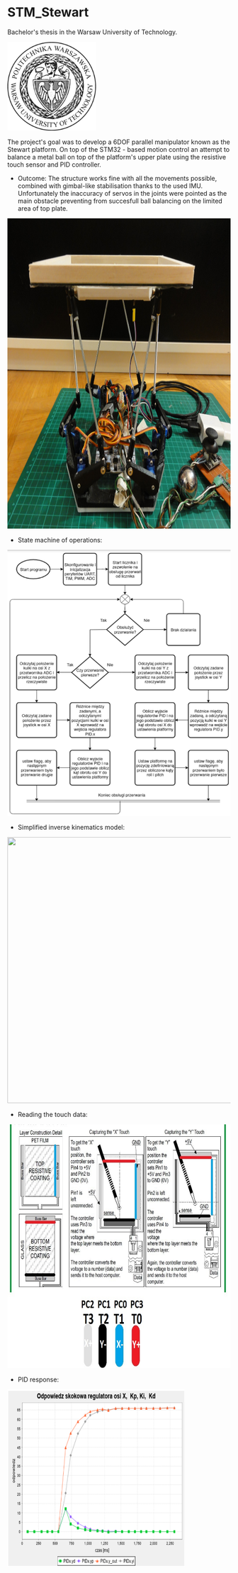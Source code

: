# STM_Stewart
Bachelor's thesis in the Warsaw University of Technology.

<img src="https://github.com/Larook/STM_Stewart/blob/final/LaTeX_thesis/Thesis_images/logopw.png" width="200" height="200">

The project's goal was to develop a 6DOF parallel manipulator known as the Stewart platform.
On top of the STM32 - based motion control an attempt to balance a metal ball on top of the platform's upper plate using the resistive touch sensor and PID controller.

- Outcome:
The structure works fine with all the movements possible, combined with gimbal-like stabilisation thanks to the used IMU.
Unfortunately the inaccuracy of servos in the joints were pointed as the main obstacle preventing from succesfull ball balancing on the limited area of top plate.

<img src="https://github.com/Larook/STM_Stewart/blob/final/LaTeX_thesis/Thesis_images/Czesci_i_konstrukcja/Platforma_rzeczywista.JPG" width="700" height="700">


- State machine of operations:

<img src="https://github.com/Larook/STM_Stewart/blob/final/LaTeX_thesis/Thesis_images/statemachine.png" width="600" height="600">

- Simplified inverse kinematics model:

<img src="https://github.com/Larook/STM_Stewart/blob/final/LaTeX_thesis/Thesis_images/Kinematyka_odwrotna/noga_serwo_wymiary_1.png" width="600" height="600">

- Reading the touch data:

<img src="https://github.com/Larook/STM_Stewart/blob/final/LaTeX_thesis/Thesis_images/TouchPanel/HOW%20IT%20SHOULD%20WORK.jpg" width="600" height="550">

- PID response:

<img src="https://github.com/Larook/STM_Stewart/blob/final/LaTeX_thesis/Thesis_images/step_response.png" width="400" height="400">
